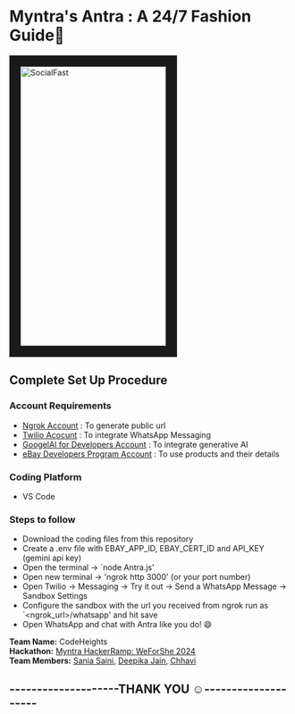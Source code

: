# Myntra's Antra : A 24/7 Fashion Guide🤖
<img src="https://github.com/Chhavi007/Antra_WhatsApp_Bot_For_Myntra/blob/main/prototype.gif" alt="SocialFast" width="260px" height="500px" border="20" />

## Complete Set Up Procedure
### Account Requirements
- [Ngrok Account](https://ngrok.com/) : To generate public url 
- [Twilio Acocunt](https://www.twilio.com/en-us) : To integrate WhatsApp Messaging
- [GoogelAI for Developers Account](https://ai.google.dev/) : To integrate generative AI
- [eBay Developers Program Account](https://developer.ebay.com/develop/apis) : To use products and their details
### Coding Platform
- VS Code
### Steps to follow
- Download the coding files from this repository
- Create a .env file with EBAY_APP_ID, EBAY_CERT_ID and API_KEY (gemini api key)
- Open the terminal -> `node Antra.js'
- Open new terminal -> 'ngrok http 3000' (or your port number)
- Open Twilio -> Messaging -> Try it out -> Send a WhatsApp Message -> Sandbox Settings
- Configure the sandbox with the url you received from ngrok run as `<ngrok_url>/whatsapp' and hit save
- Open WhatsApp and chat with Antra like you do! 😄
  
**Team Name:** CodeHeights<br>
**Hackathon:** [Myntra HackerRamp: WeForShe 2024](https://unstop.com/hackathons/myntra-hackerramp-weforshe-2024-myntra-1025692) <br>
**Team Members:** [Sania Saini](https://github.com/sania111), [Deepika Jain](https://github.com/Deepika8383), [Chhavi](https://github.com/chhavi007)<br>
## **--------------------THANK YOU ☺️--------------------**
